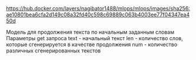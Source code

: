 https://hub.docker.com/layers/nagibator1488/mlops/mlops/images/sha256:ae10801bea6cfa2d149c08a32fd40c598c69889c063b4003ee77f04347ea450d

Модель для продолжения текста по начальным заданным словам
Параметры get запроса
text - начальный текст
len - количество слов, которые сгенерируется в качестве продолжения
num - количество различных сгенерированных текстов